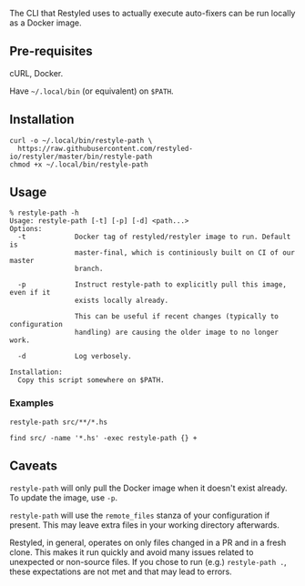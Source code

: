 The CLI that Restyled uses to actually execute auto-fixers can be run locally as a Docker image.

## Pre-requisites

cURL, Docker.

Have `~/.local/bin` (or equivalent) on `$PATH`.

## Installation

```console
curl -o ~/.local/bin/restyle-path \
  https://raw.githubusercontent.com/restyled-io/restyler/master/bin/restyle-path
chmod +x ~/.local/bin/restyle-path
```

## Usage

```console
% restyle-path -h
Usage: restyle-path [-t] [-p] [-d] <path...>
Options:
  -t            Docker tag of restyled/restyler image to run. Default is
                master-final, which is continiously built on CI of our master
                branch.

  -p            Instruct restyle-path to explicitly pull this image, even if it
                exists locally already.

                This can be useful if recent changes (typically to configuration
                handling) are causing the older image to no longer work.

  -d            Log verbosely.

Installation:
  Copy this script somewhere on $PATH.
```

### Examples

```
restyle-path src/**/*.hs
```

```
find src/ -name '*.hs' -exec restyle-path {} +
```

## Caveats

`restyle-path` will only pull the Docker image when it doesn't exist already. To update the image, use `-p`.

`restyle-path` will use the `remote_files` stanza of your configuration if present. This may leave extra files in your working directory afterwards.

Restyled, in general, operates on only files changed in a PR and in a fresh clone. This makes it run quickly and avoid many issues related to unexpected or non-source files. If you chose to run (e.g.) `restyle-path .`, these expectations are not met and that may lead to errors.